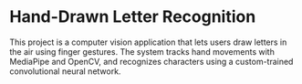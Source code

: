 # Hand-Drawn Letter Recognition


This project is a computer vision application that lets users draw letters in the air using finger gestures. The system tracks hand movements with MediaPipe and OpenCV, and recognizes characters using a custom-trained convolutional neural network.
